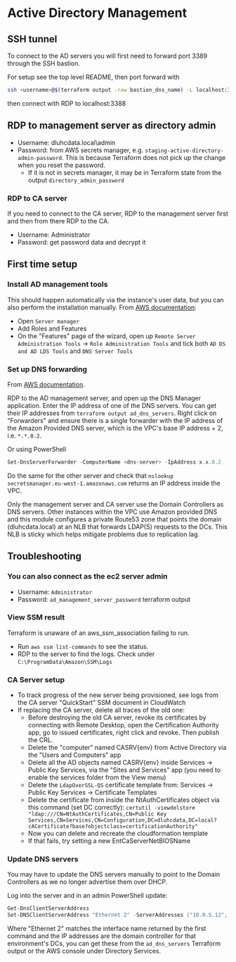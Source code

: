# Active Directory Management

## SSH tunnel

To connect to the AD servers you will first need to forward port 3389 through the SSH bastion.

For setup see the top level README, then port forward with

```sh
ssh <username>@$(terraform output -raw bastion_dns_name) -L localhost:3388:ad_management.vpc.local:3389
```

then connect with RDP to localhost:3388

## RDP to management server as directory admin

* Username: dluhcdata.local\admin
* Password: from AWS secrets manager, e.g. `staging-active-directory-admin-password`. This is because Terraform does not pick up the change when you reset the password.
  * If it is not in secrets manager, it may be in Terraform state from the output `directory_admin_password`

### RDP to CA server

If you need to connect to the CA server, RDP to the management server first and then from there RDP to the CA.

* Username: Administrator
* Password: get password data and decrypt it

## First time setup

### Install AD management tools

This should happen automatically via the instance's user data, but you can also perform the installation manually. From [AWS documentation](https://docs.aws.amazon.com/directoryservice/latest/admin-guide/ms_ad_install_ad_tools.html):

* Open `Server manager`
* Add Roles and Features
* On the "Features" page of the wizard, open up `Remote Server Administration Tools` -> `Role Administration Tools` and tick both `AD DS and AD LDS Tools` and `DNS Server Tools`

### Set up DNS forwarding

From [AWS documentation](https://aws.amazon.com/blogs/networking-and-content-delivery/integrating-your-directory-services-dns-resolution-with-amazon-route-53-resolvers/).

RDP to the AD management server, and open up the DNS Manager application. Enter the IP address of one of the DNS servers. You can get their IP addresses from `terraform output ad_dns_servers`. Right click on "Forwarders" and ensure there is a single forwarder with the IP address of the Amazon Provided DNS server, which is the VPC's base IP address + 2, i.e. `*.*.0.2`.

Or using PowerShell

```powershell
Set-DnsServerForwarder -ComputerName <dns-server> -IpAddress x.x.0.2
```

Do the same for the other server and check that `nslookup secretsmanager.eu-west-1.amazonaws.com` returns an IP address inside the VPC.

Only the management server and CA server use the Domain Controllers as DNS servers.
Other instances within the VPC use Amazon provided DNS and this module configures a private Route53 zone that points the domain (dluhcdata.local) at an NLB that forwards LDAP(S) requests to the DCs. This NLB is sticky which helps mitigate problems due to replication lag.

## Troubleshooting

### You can also connect as the ec2 server admin

* Username: `Administrator`
* Password: `ad_management_server_password` terraform output

### View SSM result

Terraform is unaware of an aws_ssm_association failing to run.

* Run `aws ssm list-commands` to see the status.
* RDP to the server to find the logs. Check under `C:\ProgramData\Amazon\SSM\Logs`

### CA Server setup

* To track progress of the new server being provisioned, see logs from the CA server "QuickStart" SSM document in CloudWatch
* If replacing the CA server, delete all traces of the old one:
  * Before destroying the old CA server, revoke its certificates by connecting with Remote Desktop, open the Certification Authority app, go to issued certificates, right click and revoke. Then publish the CRL.
  * Delete the "computer" named CASRV{env} from Active Directory via the "Users and Computers" app
  * Delete all the AD objects named CASRV{env} inside Services -> Public Key Services, via the "Sites and Services" app (you need to enable the services folder from the View menu)
  * Delete the `LdapOverSSL-QS` certificate template from: Services -> Public Key Services -> Certificate Templates
  * Delete the certificate from inside the NtAuthCertificates object via this command (set DC correctly): `certutil -viewdelstore "ldap:///CN=NtAuthCertificates,CN=Public Key Services,CN=Services,CN=Configuration,DC=dluhcdata,DC=local?cACertificate?base?objectclass=certificationAuthority"`
  * Now you can delete and recreate the cloudformation template
  * If that fails, try setting a new EntCaServerNetBIOSName

### Update DNS servers

You may have to update the DNS servers manually to point to the Domain Controllers as we no longer advertise them over DHCP.

Log into the server and in an admin PowerShell update:

```powershell
Get-DnsClientServerAddress
Set-DNSClientServerAddress "Ethernet 2" -ServerAddresses ("10.0.5.12", "10.0.4.251")
```

Where "Ethernet 2" matches the interface name returned by the first command and the IP addresses are the domain controller for that environment's DCs, you can get these from the `ad_dns_servers` Terraform output or the AWS console under Directory Services.
